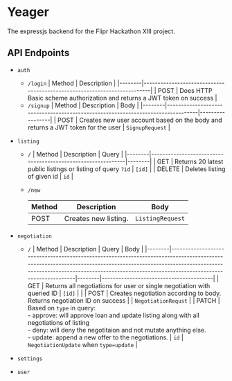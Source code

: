 # Yeager

The expressjs backend for the Flipr Hackathon XIII project.

## API Endpoints

- `auth`
    - `/login`
        | Method | Description                                                             |
        |--------|-------------------------------------------------------------------------|
        | POST   | Does HTTP Basic scheme authorization and returns a JWT token on success |
    - `/signup`
        | Method | Description                                                                     | Body            |
        |--------|---------------------------------------------------------------------------------|-----------------|
        | POST   | Creates new user account based on the body and returns a JWT token for the user | `SignupRequest` |
- `listing`
    - `/`
        | Method | Description                                                 | Query  |
        |--------|-------------------------------------------------------------|--------|
        | GET    | Returns 20 latest public listings or listing of query `?id` | `[id]` |
        | DELETE | Deletes listing of given id                                 | `id`   |
    - `/new`

        | Method | Description          | Body             |
        |--------|----------------------|------------------|
        | POST   | Creates new listing. | `ListingRequest` |
- `negotiation` 
    - `/`
        | Method | Description                                                                                                                                                                                                                                          | Query  | Body                                   |
        |--------|------------------------------------------------------------------------------------------------------------------------------------------------------------------------------------------------------------------------------------------------------|--------|----------------------------------------|
        | GET    | Returns all negotiations for user or single negotiation with queried ID                                                                                                                                                                              | `[id]` |                                        |
        | POST   | Creates negotiation according to body. Returns negotiation ID on success                                                                                                                                                                             |        | `NegotiationRequst`                    |
        | PATCH  | Based on `type` in query: <br/> - approve: will approve loan and update listing along with all negotiations of listing <br/> - deny: will deny the negotitaion and not mutate anything else. <br/> - update: append a new offer to the negotiations. | `id`   | `NegotiationUpdate` when `type=update` |
- `settings`

- `user`


